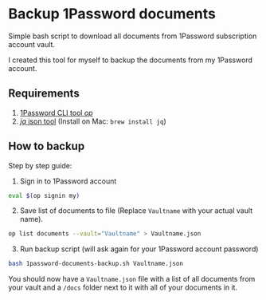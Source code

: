 
# Backup 1Password documents

Simple bash script to download all documents from 1Password subscription account vault.

I created this tool for myself to backup the documents from my 1Password account.

## Requirements

1. [1Password CLI tool *op*](https://support.1password.com/command-line-getting-started/)
2. [*jq* json tool](https://shapeshed.com/jq-json/) (Install on Mac: `brew install jq`)

## How to backup

Step by step guide:

1. Sign in to 1Password account
```bash
eval $(op signin my)
```

2. Save list of documents to file (Replace `Vaultname` with your actual vault name).
```bash
op list documents --vault="Vaultname" > Vaultname.json
```

3. Run backup script (will ask again for your 1Password account password)
```bash
bash 1password-documents-backup.sh Vaultname.json
```

You should now have a `Vaultname.json` file with a list of all documents from your vault and a `/docs` folder next to it with all of your documents in it.
